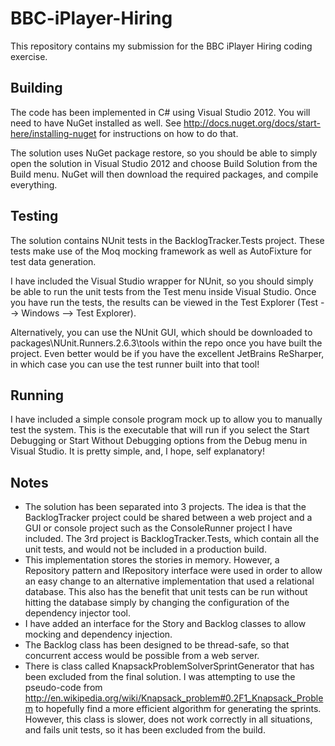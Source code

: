 BBC-iPlayer-Hiring
==================

This repository contains my submission for the BBC iPlayer Hiring coding exercise.

Building
--------
The code has been implemented in C# using Visual Studio 2012. You will need to have NuGet installed as well. See http://docs.nuget.org/docs/start-here/installing-nuget for instructions on how to do that.

The solution uses NuGet package restore, so you should be able to simply open the solution in Visual Studio 2012 and
choose Build Solution from the Build menu. NuGet will then download the required packages, and compile everything.

Testing
-------
The solution contains NUnit tests in the BacklogTracker.Tests project. These tests make use of the Moq mocking framework as well as AutoFixture for test data generation.

I have included the Visual Studio wrapper for NUnit, so you should simply be able to run the unit tests from the Test menu inside Visual Studio. Once you have run the tests, the results can be viewed in the Test Explorer (Test --> Windows --> Test Explorer).

Alternatively, you can use the NUnit GUI, which should be downloaded to packages\NUnit.Runners.2.6.3\tools within the
repo once you have built the project. Even better would be if you have the excellent JetBrains ReSharper, in which case you can use the test runner built into that tool!

Running
-------
I have included a simple console program mock up to allow you to manually test the system. 
This is the executable that will run if you select the Start Debugging or Start Without Debugging options from the Debug menu in Visual Studio. It is pretty simple, and, I hope,
self explanatory!

Notes
-----
 * The solution has been separated into 3 projects. The idea is that the BacklogTracker project could be shared between a web project and a GUI or console project such as the ConsoleRunner project I have included. The 3rd project is BacklogTracker.Tests, which contain all the unit tests, and would not be included in a production build.
 * This implementation stores the stories in memory. However, a Repository pattern and IRepository interface were used in order to allow an easy change to an alternative implementation that used a relational database. This also has the benefit that unit tests can be run without hitting the database simply by changing the configuration of the dependency injector tool.
 * I have added an interface for the Story and Backlog classes to allow mocking and dependency injection.
 * The Backlog class has been designed to be thread-safe, so that concurrent access would be possible from a web server.
 * There is class called KnapsackProblemSolverSprintGenerator that has been excluded from the final solution. I was attempting to use the pseudo-code from http://en.wikipedia.org/wiki/Knapsack_problem#0.2F1_Knapsack_Problem to hopefully find a more efficient algorithm for generating the sprints. However, this class is slower, does not work correctly in all situations, and fails unit tests, so it has been excluded from the build.
